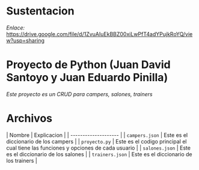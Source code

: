 # Sustentacion
*Enlace:* https://drive.google.com/file/d/1ZvuAIuEkBBZ00xiLwPfT4adYPujkRoYQ/view?usp=sharing

# Proyecto de Python (Juan David Santoyo y Juan Eduardo Pinilla)
*Este proyecto es un CRUD para campers, salones, trainers*

# Archivos
| Nombre | Explicacion |
| -------------------- |
| `campers.json` | Este es el diccionario de los campers |
| `proyecto.py` | Este es el codigo principal el cual tiene las funciones y opciones de cada usuario |
| `salones.json` | Este es el diccionario de los salones |
| `trainers.json` | Este es el diccionario de los trainers |
